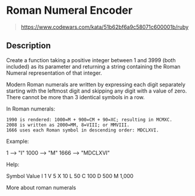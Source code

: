# Roman Numeral Encoder

> https://www.codewars.com/kata/51b62bf6a9c58071c600001b/ruby

## Description

Create a function taking a positive integer between 1 and 3999 (both included) as its parameter and returning a string containing the Roman Numeral representation of that integer.

Modern Roman numerals are written by expressing each digit separately starting with the leftmost digit and skipping any digit with a value of zero. There cannot be more than 3 identical symbols in a row.

In Roman numerals:

    1990 is rendered: 1000=M + 900=CM + 90=XC; resulting in MCMXC.
    2008 is written as 2000=MM, 8=VIII; or MMVIII.
    1666 uses each Roman symbol in descending order: MDCLXVI.

Example:

   1 -->       "I"
1000 -->       "M"
1666 --> "MDCLXVI"

Help:

Symbol    Value
I          1
V          5
X          10
L          50
C          100
D          500
M          1,000

More about roman numerals

